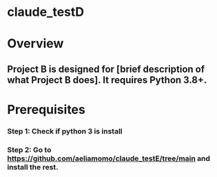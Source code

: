 # claude_testD

# Overview
## Project B is designed for [brief description of what Project B does]. It requires Python 3.8+.

# Prerequisites

### Step 1: Check if python 3 is install
### Step 2: Go to https://github.com/aeliamomo/claude_testE/tree/main and install the rest.

